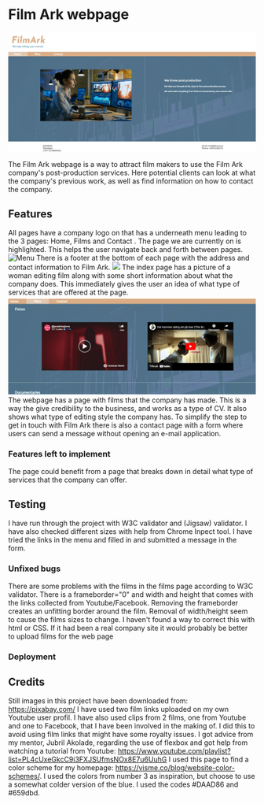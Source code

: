 # Film Ark webpage

![Full page](assets/images/filmark.jpg)

The Film Ark webpage is a way to attract film makers to use the Film Ark company's post-production services. Here potential clients can look at what the company's previous work, as well as find information on how to contact the company. 

## Features
All pages have a company logo on that has a underneath menu leading to the 3 pages: Home, Films and Contact . The page we are currently on is highlighted. This helps the user navigate back and forth between pages.
![Menu](assets/images/menu.png")
There is a footer at the bottom of each page with the address and contact information to Film Ark.
<img src="assets/images/footing.png">
The index page has a picture of a woman editing film along with some short information about what the company does. This immediately gives the user an idea of what type of services that are offered at the page.
<img src="assets/images/films.png">
The webpage has a page with films that the company has made. This is a way the give credibility to the business, and works as a type of CV. It also shows what type of editing style the company has.
To simplify the step to get in touch with Film Ark there is also a contact page with a form where users can send a message without opening an e-mail application.

### Features left to implement</h4>
The page could benefit from a page that breaks down in detail what type of services that the company can offer.

## Testing
I have run through the project with W3C validator and (Jigsaw) validator. I have also checked different sizes with help from Chrome Inpect tool. I have tried the links in the menu and filled in and submitted a message in the form.</p>

### Unfixed bugs
There are some problems with the films in the films page according to W3C validator. There is a frameborder="0" and width and height that comes with the links collected from Youtube/Facebook. Removing the frameborder creates an unfitting border around the film. Removal of width/height seem to cause the films sizes to change. I haven't found a way to correct this with html or CSS. If it had been a real company site it would probably be better to upload films for the web page

<h3>Deployment</h3>

## Credits 
Still images in this project have been downloaded from: https://pixabay.com/
I have used two film links uploaded on my own Youtube user profil. I have also used clips from 2 films, one from Youtube and one to Facebook, that I have been involved in the making of. I did this to avoid using film links that might have some royalty issues.
I got advice from my mentor, Jubril Akolade, regarding the use of flexbox and got help from watching a tutorial from Youtube: https://www.youtube.com/playlist?list=PL4cUxeGkcC9i3FXJSUfmsNOx8E7u6UuhG
I used this page to find a color scheme for my homepage: https://visme.co/blog/website-color-schemes/.
I used the colors from number 3 as inspiration, but choose to use a somewhat colder version of the blue. I used the codes #DAAD86 and #659dbd.
